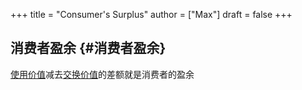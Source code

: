 +++
title = "Consumer's Surplus"
author = ["Max"]
draft = false
+++

## 消费者盈余 {#消费者盈余}

[使用价值](use-value.md)减去[交换价值](exchange-value.md)的差额就是消费者的盈余
